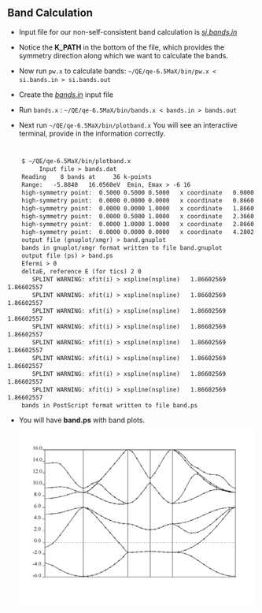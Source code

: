 ## Band Calculation

+ Input file for our non-self-consistent band calculation is *[si.bands.in](https://github.com/pranabdas/qe-dft/)*

+ Notice the **K_PATH** in the bottom of the file, which provides the symmetry direction along which we want to calculate the bands.

+ Now run `pw.x` to calculate bands: `~/QE/qe-6.5MaX/bin/pw.x < si.bands.in > si.bands.out`

+ Create the *[bands.in](https://github.com/pranabdas/qe-dft/)* input file

+ Run `bands.x` : `~/QE/qe-6.5MaX/bin/bands.x < bands.in > bands.out`

+ Next run `~/QE/qe-6.5MaX/bin/plotband.x` You will see an interactive terminal, provide in the information correctly.
#
        $ ~/QE/qe-6.5MaX/bin/plotband.x
             Input file > bands.dat
        Reading    8 bands at     36 k-points
        Range:   -5.8840   16.0560eV  Emin, Emax > -6 16
        high-symmetry point:  0.5000 0.5000 0.5000   x coordinate   0.0000
        high-symmetry point:  0.0000 0.0000 0.0000   x coordinate   0.8660
        high-symmetry point:  0.0000 0.0000 1.0000   x coordinate   1.8660
        high-symmetry point:  0.0000 0.5000 1.0000   x coordinate   2.3660
        high-symmetry point:  0.0000 1.0000 1.0000   x coordinate   2.8660
        high-symmetry point:  0.0000 0.0000 0.0000   x coordinate   4.2802
        output file (gnuplot/xmgr) > band.gnuplot
        bands in gnuplot/xmgr format written to file band.gnuplot                                                                                                                                                                                       
        output file (ps) > band.ps
        Efermi > 0
        deltaE, reference E (for tics) 2 0
           SPLINT WARNING: xfit(i) > xspline(nspline)   1.86602569       1.86602557
           SPLINT WARNING: xfit(i) > xspline(nspline)   1.86602569       1.86602557
           SPLINT WARNING: xfit(i) > xspline(nspline)   1.86602569       1.86602557
           SPLINT WARNING: xfit(i) > xspline(nspline)   1.86602569       1.86602557
           SPLINT WARNING: xfit(i) > xspline(nspline)   1.86602569       1.86602557
           SPLINT WARNING: xfit(i) > xspline(nspline)   1.86602569       1.86602557
           SPLINT WARNING: xfit(i) > xspline(nspline)   1.86602569       1.86602557
           SPLINT WARNING: xfit(i) > xspline(nspline)   1.86602569       1.86602557
        bands in PostScript format written to file band.ps

+ You will have **band.ps** with band plots.
![band.png](img/band.png)
